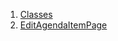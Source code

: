 

1. [Classes](file-___home_harshil_Desktop_open-source_palisadoes_talawa_lib_views_after_auth_screens_events_edit_agenda_item_page/#classes)
2. [EditAgendaItemPage](file-___home_harshil_Desktop_open-source_palisadoes_talawa_lib_views_after_auth_screens_events_edit_agenda_item_page/EditAgendaItemPage-class.html)
